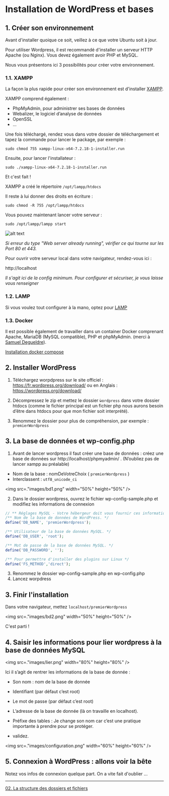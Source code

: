 # Installation de WordPress et bases

## 1. Créer son environnement

Avant d'installer quoique ce soit, veillez à ce que votre Ubuntu soit à jour.

Pour utiliser Wordpress, il est recommandé d'installer un serveur HTTP Apache (ou Nginx). 
Vous devez également avoir PHP et MySQL.

Nous vous présentons ici 3 possibilités pour créer votre environnement. 

### 1.1. XAMPP

La façon la plus rapide pour créer son environnement est d'installer [XAMPP](https://www.apachefriends.org/download.html). 

XAMPP comprend également : 
- PhpMyAdmin, pour administrer ses bases de données
- Webalizer, le logiciel d’analyse de données
- OpenSSL
- ...

Une fois téléchargé, rendez vous dans votre dossier de téléchargement et tapez la commande pour lancer le package, par exemple :

  ```sudo chmod 755 xampp-linux-x64-7.2.18-1-installer.run```

Ensuite, pour lancer l'installateur : 

  ```sudo ./xampp-linux-x64-7.2.18-1-installer.run``` 
  
  Et c'est fait !  
  
  XAMPP a créé le répertoire ```/opt/lampp/htdocs``` 

Il reste à lui donner des droits en écriture :

  ```sudo chmod -R 755 /opt/lampp/htdocs```

Vous pouvez maintenant lancer votre serveur :

  ```sudo /opt/lampp/lampp start```

![alt text](../images/optstart.png)

*Si erreur du type "Web server already running", vérifier ce qui tourne sur les Port 80 et 443.*

Pour ouvrir votre serveur local dans votre navigateur, rendez-vous ici : 

http://localhost

*Il s'agit ici de la config minimum. Pour configurer et sécuriser, je vous laisse vous renseigner*

### 1.2. LAMP

Si vous voulez tout configurer à la mano, optez pour [LAMP](https://www.digitalocean.com/community/tutorials/comment-installer-la-pile-linux-apache-mysql-php-lamp-sur-un-serveur-ubuntu-18-04-fr)

### 1.3. Docker

Il est possible également de travailler dans un container Docker comprenant Apache, MariaDB (MySQL compatible), PHP et phpMyAdmin. (merci à [Samuel Degueldre](https://github.com/sdegueldre)).  

[Installation docker compose](docker-compose/)


## 2. Installer WordPress

1. Téléchargez worpdpress sur le site officiel : https://fr.wordpress.org/download/ ou en Anglais : https://wordpress.org/download/ 

2. Décompressez le zip et mettez le dossier `ẁordpress` dans votre dossier htdocs (comme le fichier principal est un fichier php nous aurons besoin d’être dans htdocs pour que mon fichier soit interprété).

3. Renommez le dossier pour plus de compréhension, par exemple : `premierWordpress`


## 3. La base de données et wp-config.php

1. Avant de lancer wordpress il faut créer une base de données : créez une base de données sur http://localhost/phpmyadmin/ . (N’oubliez pas de lancer xampp au préalable)

- Nom de la base : nomDeVotreChoix ( `premierWordpress` )
- Interclassent : `utf8_unicode_ci`

<img src=."images/bd1.png" width="50%" height="50%" />

2. Dans le dossier wordpress, ouvrez le fichier wp-config-sample.php et modifiez les informations de connexion

```php
// ** Réglages MySQL - Votre hébergeur doit vous fournir ces informations. ** //
/** Nom de la base de données de WordPress. */
define('DB_NAME', 'premierWordpress');

/** Utilisateur de la base de données MySQL. */
define('DB_USER', 'root');

/** Mot de passe de la base de données MySQL. */
define('DB_PASSWORD', '');

/** Pour permettre d'installer des plugins sur Linux */
define('FS_METHOD','direct');

```

3. Renommez le dossier wp-config-sample.php en wp-config.php
4. Lancez worpdress


## 3. Finir l'installation

Dans votre navigateur, mettez `localhost/premierWordpress`

<img src=."images/bd2.png" width="50%" height="50%" />

C'est parti !

## 4. Saisir les informations pour lier wordpress à la base de données MySQL

<img src=."images/lier.png" width="80%" height="80%" />

Ici il s’agit de rentrer les informations de la base de donnée :

- Son nom : nom de la base de donnée 
- Identifiant (par défaut c’est root)
- Le mot de passe (par défaut c’est root)
- L’adresse de la base de donnée (là on travaille en localhost).
- Préfixe des tables : Je change son nom car c’est une pratique importante à prendre pour se protéger.

- validez.

<img src=."images/configuration.png" width="60%" height="60%" />

## 5. Connexion à WordPress : allons voir la bête

Notez vos infos de connexion quelque part. On a vite fait d'oublier ...

-----

[02. La structure des dossiers et fichiers](02.structurefichiers.md)
